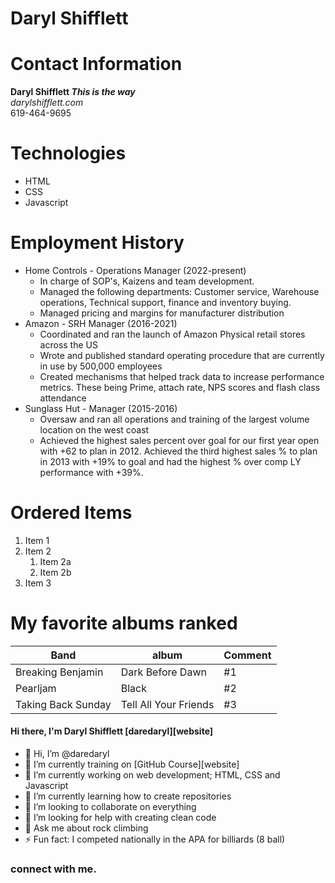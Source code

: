 # Daryl Shifflett

# Contact Information
**Daryl Shifflett _This is the way_**<br/>
*darylshifflett.com*<br/>
619-464-9695
# Technologies
- HTML
- CSS
- Javascript

# Employment History
* Home Controls - Operations Manager (2022-present)
  * In charge of SOP's, Kaizens and team development.
  * Managed the following departments: Customer service, Warehouse operations, Technical support, finance and inventory buying.
  * Managed pricing and margins for manufacturer distribution
* Amazon - SRH Manager (2016-2021)
  * Coordinated and ran the launch of Amazon Physical retail stores across the US
  * Wrote and published standard operating procedure that are currently in use by 500,000 employees
  * Created mechanisms that helped track data to increase performance metrics. These being Prime, attach rate, NPS scores and flash class attendance
* Sunglass Hut - Manager (2015-2016)
  * Oversaw and ran all operations and training of the largest volume location on the west coast
  * Achieved the highest sales percent over goal for our first year open with +62 to plan in 2012. Achieved the third highest sales % to plan in 2013 with +19% to goal and had the highest % over comp LY performance with +39%.

    
# Ordered Items
1. Item 1
1. Item 2
   1. Item 2a
   1. Item 2b
1. Item 3
   
# My favorite albums ranked
Band | album | Comment
------|-----|--------
 Breaking Benjamin| Dark Before Dawn | #1
 Pearljam | Black | #2
 Taking Back Sunday | Tell All Your Friends | #3

#### Hi there, I'm Daryl Shifflett [daredaryl][website]
- 👋 Hi, I’m @daredaryl
- 🌱 I’m currently training on [GitHub Course][website]
- 🔭 I’m currently working on web development; HTML, CSS and Javascript
- 🌱 I’m currently learning how to create repositories
- 👯 I’m looking to collaborate on everything
- 🤔 I’m looking for help with creating clean code
- 💬 Ask me about rock climbing
- ⚡ Fun fact: I competed nationally in the APA for billiards (8 ball)
### connect with me.


